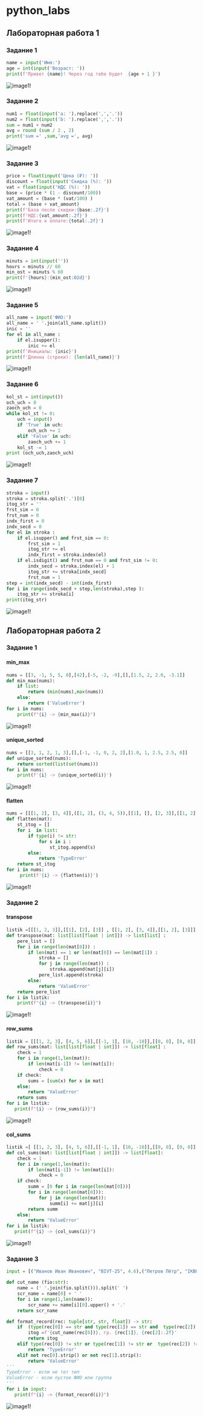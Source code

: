 # python_labs 
## Лабораторная работа 1 
### Задание 1 
```python
name = input('Имя:')
age = int(input('Возраст: '))
print(f'Привет {name}! Через год тебе будет  {age + 1 }') 
```
![image1!](./images/lab01/img1.png)
### Задание 2
```python
num1 = float(input('a: ').replace(',','.'))
num2 = float(input('b: ').replace(',','.'))
sum = num1 + num2
avg = round (sum / 2 , 2) 
print('sum =' ,sum,'avg =', avg)
```
![image1!](./images/lab01/img2.png)
### Задание 3
```python
price = float(input('Цена (₽): '))
discount = float(input('Скидка (%): '))
vat = float(input('НДС (%): '))
base = (price * (1 - discount/100))
vat_amount = (base * (vat/100) )
total = (base + vat_amount) 
print(f'База после скидки:{base:.2f}')
print(f'НДС:{vat_amount:.2f}')
print(f'Итого к оплате:{total:.2f}')
```
![image1!](./images/lab01/img3.png)
### Задание 4
```python
minuts = int(input(''))
hours = minuts // 60 
min_ost = minuts % 60 
print(f'{hours}:{min_ost:02d}') 
```
![image1!](./images/lab01/img4.png)
### Задание 5
```python
all_name = input('ФИО:')
all_name = ' '.join(all_name.split())
inic = ''
for el in all_name :
    if el.isupper():
        inic += el
print(f'Инициалы: {inic}')
print(f'Длинна (строки): {len(all_name)}')
```
![image1!](./images/lab01/img5.png)
### Задание 6 
```python
kol_st = int(input())
och_uch = 0
zaoch_uch = 0
while kol_st != 0:
    uch = input()
    if 'True' in uch:
        och_uch += 1
    elif 'False' in uch:
        zaoch_uch += 1
    kol_st -= 1
print (och_uch,zaoch_uch)
```
![image1!](./images/lab01/img6.png)
### Задание 7
```python
stroka = input()
stroka = stroka.split('.')[0]
itog_str = ''
frst_sim = 0
frst_num = 0
indx_first = 0
indx_secd = 0
for el in stroka :
    if el.isupper() and frst_sim == 0:
        frst_sim = 1
        itog_str += el 
        indx_first = stroka.index(el)
    if el.isdigit() and frst_num == 0 and frst_sim != 0:
        indx_secd = stroka.index(el) + 1
        itog_str += stroka[indx_secd]
        frst_num = 1
step = int(indx_secd) - int(indx_first)
for i in range(indx_secd + step,len(stroka),step ):
    itog_str += stroka[i]
print(itog_str)
```
![image1!](./images/lab01/img7.png)

## Лабораторная работа 2
### Задание 1 
#### min_max 
```python
nums = [[3, -1, 5, 5, 0],[42],[-5, -2, -9],[],[1.5, 2, 2.0, -3.1]]
def min_max(nums):
    if list:
        return (min(nums),max(nums))
    else:
        return ('ValueError')
for i in nums:
    print(f"{i} -> {min_max(i)}")
```
![image1!](./images/lab02/arrays/min_max.png)
#### unique_sorted
```python
nums = [[3, 1, 2, 1, 3],[],[-1, -1, 0, 2, 2],[1.0, 1, 2.5, 2.5, 0]]
def unique_sorted(nums):
    return sorted(list(set(nums)))
for i in nums:
    print(f'{i} -> {unique_sorted(i)}')
```
![image1!](./images/lab02/arrays/unique_sorted.png)
#### flatten
```python
nums = [[[1, 2], [3, 4]],([1, 2], (3, 4, 5)),[[1], [], [2, 3]],[[1, 2], "ab"]]
def flatten(mat):
    st_itog = []
    for i  in list:
        if type(i) != str:
            for s in i :
                st_itog.append(s)
        else:
            return 'TypeError'
    return st_itog
for i in nums:
     print(f'{i} -> {flatten(i)}')
```
![image1!](./images/lab02/arrays/flatten.png)
### Задание 2
#### transpose
```python
listik =[[[1, 2, 3]],[[1], [2], [3]] , [[1, 2], [3, 4]],[[1, 2], [3]]]
def transpose(mat: list[list[float | int]]) -> list[list] :
    pere_list = []
    for i in range(len(mat[0])) :
        if len(mat) == 1 or len(mat[0]) == len(mat[1]) :
            stroka = []
            for j in range(len(mat)) :
                stroka.append(mat[j][i])
            pere_list.append(stroka)
        else:
            return 'ValueError'
    return pere_list
for i in listik:
    print(f"{i} -> {transpose(i)}")
```
![image1!](./images/lab02/matrix/matrix.png)
#### row_sums
```python
listik = [[[1, 2, 3], [4, 5, 6]],[[-1, 1], [10, -10]],[[0, 0], [0, 0]],[[1, 2], [3]]]
def row_sums(mat: list[list[float | int]]) -> list[float] :
    check = 1
    for i in range(1,len(mat)):
        if len(mat[i-1]) != len(mat[i]):
            check = 0
    if check:
        sums = [sum(x) for x in mat]
    else:
        return 'ValueError'
    return sums
for i in listik:
   print(f"{i} -> {row_sums(i)}")
```
![image1!](./images/lab02/matrix/row_sums.png)
#### col_sums
```python
listik =[ [[1, 2, 3], [4, 5, 6]],[[-1, 1], [10, -10]],[[0, 0], [0, 0]],[[1, 2], [3]]] 
def col_sums(mat: list[list[float | int]]) -> list[float]:
    check = 1
    for i in range(1,len(mat)):
        if len(mat[i-1]) != len(mat[i]):
            check = 0
    if check:
        summ = [0 for i in range(len(mat[0]))]
        for i in range(len(mat[0])):
            for j in range(len(mat)):
                summ[i] += mat[j][i]
        return summ 
    else:
        return 'ValueError'
for i in listik:
   print(f"{i} -> {col_sums(i)}")
```
![image1!](./images/lab02/matrix/col_sums.png)
### Задание 3
```python
input = [("Иванов Иван Иванович", "BIVT-25", 4.6),("Петров Пётр", "IKBO-12", 5.0),("Петров Пётр Петрович", "IKBO-12", 5.0),("  сидорова  анна   сергеевна ", "ABB-01", 3.999)]

def cut_name (fio:str):
    name = (' '.join(fio.split())).split(' ')
    scr_name = name[0] + ' '
    for i in range(1,len(name)):
        scr_name += name[i][0].upper() + '.'
    return scr_name

def format_record(rec: tuple[str, str, float]) -> str:
    if  (type(rec[0]) == str and type(rec[1]) == str and  type(rec[2]) == float  ) and (rec[0].strip() and rec[1].strip()):
        itog =f'{cut_name(rec[0])}, гр. {rec[1]}, {rec[2]:.2f}'
        return itog
    elif type(rec[0]) != str or type(rec[1]) != str or  type(rec[2]) != float: 
        return 'TypeError' 
    elif not rec[0].strip() or not rec[1].strip():
        return 'ValueError'
'''
TypeError - если не тот тип 
ValueError - если пустое ФИО или группа 
'''
for i in input:
   print(f"{i} -> {format_record(i)}")

```
![image1!](./images/lab02/C.png)
